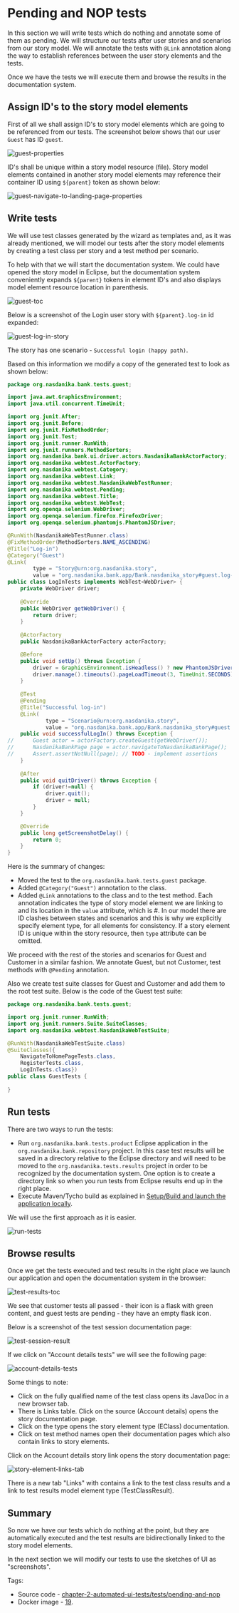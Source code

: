 # Pending and NOP tests

In this section we will write tests which do nothing and annotate some of them as pending. We will structure our tests after user stories and scenarios from our story model. 
We will annotate the tests with ``@Link`` annotation along the way to establish references between the user story elements and the tests.

Once we have the tests we will execute them and browse the results in the documentation system.

## Assign ID's to the story model elements

First of all we shall assign ID's to story model elements which are going to be referenced from our tests. 
The screenshot below shows that our user ``Guest`` has ID ``guest``. 

![guest-properties](guest-properties.png)

ID's shall be unique within a story model resource (file). Story model elements contained in another story model elements
may reference their container ID using ``${parent}`` token as shown below:

![guest-navigate-to-landing-page-properties](guest-navigate-to-landing-page-properties.png)

## Write tests

We will use test classes generated by the wizard as templates and, as it was already mentioned, we will model our tests after the story model elements by creating a test class per story and a test method per scenario. 

To help with that we will start the documentation system. We could have opened the story model in Eclipse, but the documentation system conveniently expands ``${parent}`` tokens in element ID's and also displays model element resource location in parenthesis.

![guest-toc](guest-toc.png)

Below is a screenshot of the Login user story with ``${parent}.log-in`` id expanded: 

![guest-log-in-story](guest-log-in-story.png)

The story has one scenario - ``Successful login (happy path)``.

Based on this information we modify a copy of the generated test to look as shown below:

```java
package org.nasdanika.bank.tests.guest;

import java.awt.GraphicsEnvironment;
import java.util.concurrent.TimeUnit;

import org.junit.After;
import org.junit.Before;
import org.junit.FixMethodOrder;
import org.junit.Test;
import org.junit.runner.RunWith;
import org.junit.runners.MethodSorters;
import org.nasdanika.bank.ui.driver.actors.NasdanikaBankActorFactory;
import org.nasdanika.webtest.ActorFactory;
import org.nasdanika.webtest.Category;
import org.nasdanika.webtest.Link;
import org.nasdanika.webtest.NasdanikaWebTestRunner;
import org.nasdanika.webtest.Pending;
import org.nasdanika.webtest.Title;
import org.nasdanika.webtest.WebTest;
import org.openqa.selenium.WebDriver;
import org.openqa.selenium.firefox.FirefoxDriver;
import org.openqa.selenium.phantomjs.PhantomJSDriver;

@RunWith(NasdanikaWebTestRunner.class)
@FixMethodOrder(MethodSorters.NAME_ASCENDING)
@Title("Log-in")
@Category("Guest")
@Link(
		type = "Story@urn:org.nasdanika.story", 
		value = "org.nasdanika.bank.app/Bank.nasdanika_story#guest.log-in")
public class LogInTests implements WebTest<WebDriver> {
	private WebDriver driver;
	
	@Override
	public WebDriver getWebDriver() {
		return driver;
	}
		
	@ActorFactory
	public NasdanikaBankActorFactory actorFactory;

	@Before
	public void setUp() throws Exception {
        driver = GraphicsEnvironment.isHeadless() ? new PhantomJSDriver() : new FirefoxDriver(); // new ChromeDriver();
        driver.manage().timeouts().pageLoadTimeout(3, TimeUnit.SECONDS);
	}
	
	@Test
	@Pending
	@Title("Successful log-in")
	@Link(
			type = "Scenario@urn:org.nasdanika.story", 
			value = "org.nasdanika.bank.app/Bank.nasdanika_story#guest.log-in.successful-login")
	public void successfulLogIn() throws Exception {
//		Guest actor = actorFactory.createGuest(getWebDriver());
//		NasdanikaBankPage page = actor.navigateToNasdanikaBankPage();
//		Assert.assertNotNull(page); // TODO - implement assertions
	}
	
	@After
	public void quitDriver() throws Exception {
		if (driver!=null) {
	        driver.quit();
	        driver = null;
		}
	}

	@Override
	public long getScreenshotDelay() {
		return 0;
	}	
}
``` 

Here is the summary of changes:

* Moved the test to the ``org.nasdanika.bank.tests.guest`` package.
* Added ``@Category("Guest")`` annotation to the class.
* Added ``@Link`` annotations to the class and to the test method. Each annotation indicates the type of story model element we are linking to and its location in the ``value`` attribute, which is <element location>#<element id>. In our model there are ID clashes between states and scenarios and this is why we explicitly specify element type, for all elements for consistency. If a story element ID is unique within the story resource, then ``type`` attribute can be omitted.

We proceed with the rest of the stories and scenarios for Guest and Customer in a similar fashion. 
We annotate Guest, but not Customer, test methods with ``@Pending`` annotation.  

Also we create test suite classes for Guest and Customer and add them 
to the root test suite. Below is the code of the Guest test suite:

```java
package org.nasdanika.bank.tests.guest;

import org.junit.runner.RunWith;
import org.junit.runners.Suite.SuiteClasses;
import org.nasdanika.webtest.NasdanikaWebTestSuite;

@RunWith(NasdanikaWebTestSuite.class)
@SuiteClasses({
	NavigateToHomePageTests.class, 
	RegisterTests.class,
	LogInTests.class})
public class GuestTests {
	
}
```

## Run tests

There are two ways to run the tests:

* Run ``org.nasdanika.bank.tests.product`` Eclipse application in the ``org.nasdanika.bank.repository`` project. In this case test results will be saved in a directory relative to the Eclipse directory and will need to be moved to the ``org.nasdanika.tests.results`` project in order to be recognized by the documentation system. One option is to create a directory link so when you run tests from Eclipse results end up in the right place.
* Execute Maven/Tycho build as explained in [Setup/Build and launch the application locally](../../../chapter-0-setup/build-and-launch-locally/).

We will use the first approach as it is easier.   

![run-tests](run-tests.png)

## Browse results

Once we get the tests executed and test results in the right place we launch our application and open the documentation system in the browser:

![test-results-toc](test-results-toc.png)

We see that customer tests all passed - their icon is a flask with green content, 
and guest tests are pending - they have an empty flask icon.

Below is a screenshot of the test session documentation page:

![test-session-result](test-session-result.png)  

If we click on "Account details tests" we will see the following page:

![account-details-tests](account-details-tests.png)

Some things to note:

* Click on the fully qualified name of the test class opens its JavaDoc in a new browser tab.
* There is Links table. Click on the source (Account details) opens the story documentation page.
* Click on the type opens the story element type (EClass) documentation.
* Click on test method names open their documentation pages which also contain links to story elements.

Click on the Account details story link opens the story documentation page: 

![story-element-links-tab](story-element-links-tab.png)
 
There is a new tab "Links" with contains a link to the test class results and a link to test results model element type (TestClassResult). 


## Summary

So now we have our tests which do nothing at the point, but they are automatically executed and the test results are bidirectionally linked to the story model elements. 

In the next section we will modify our tests to use the sketches of UI as "screenshots".

Tags:

* Source code - [chapter-2-automated-ui-tests/tests/pending-and-nop](https://github.com/Nasdanika/bank/tree/chapter-2-automated-ui-tests/tests/pending-and-nop)
* Docker image - [19](https://hub.docker.com/r/nasdanika/bank/tags/).

